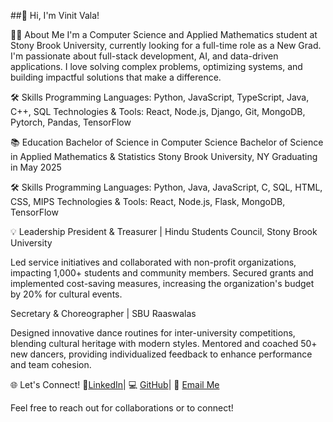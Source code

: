 ##👋 Hi, I'm Vinit Vala!

👨‍💻 About Me
I'm a Computer Science and Applied Mathematics student at Stony Brook University, currently looking for a full-time role as a New Grad. I'm passionate about full-stack development, AI, and data-driven applications. I love solving complex problems, optimizing systems, and building impactful solutions that make a difference.

🛠 Skills
Programming Languages: Python, JavaScript, TypeScript, Java, C++, SQL
Technologies & Tools: React, Node.js, Django, Git, MongoDB, Pytorch, Pandas, TensorFlow

📚 Education
Bachelor of Science in Computer Science 
Bachelor of Science in Applied Mathematics & Statistics
Stony Brook University, NY
Graduating in May 2025

🛠 Skills
Programming Languages: Python, Java, JavaScript, C, SQL, HTML, CSS, MIPS
Technologies & Tools: React, Node.js, Flask, MongoDB, TensorFlow

💡 Leadership
President & Treasurer | Hindu Students Council, Stony Brook University

Led service initiatives and collaborated with non-profit organizations, impacting 1,000+ students and community members.
Secured grants and implemented cost-saving measures, increasing the organization's budget by 20% for cultural events.

Secretary & Choreographer | SBU Raaswalas

Designed innovative dance routines for inter-university competitions, blending cultural heritage with modern styles.
Mentored and coached 50+ new dancers, providing individualized feedback to enhance performance and team cohesion.

🌐 Let's Connect!
🔗[LinkedIn](https://www.linkedin.com/in/vinitvala/)| 💻 [GitHub](https://github.com/vinitvala)| 📩 [Email Me](mailto:vinit.vala@stonybrook.edu)

Feel free to reach out for collaborations or to connect!

<!--
**vinitvala/vinitvala** is a ✨ _special_ ✨ repository because its `README.md` (this file) appears on your GitHub profile.

Here are some ideas to get you started:

- 🔭 I’m currently working on ...
- 🌱 I’m currently learning ...
- 👯 I’m looking to collaborate on ...
- 🤔 I’m looking for help with ...
- 💬 Ask me about ...
- 📫 How to reach me: ...
- 😄 Pronouns: ...
- ⚡ Fun fact: ...
-->
